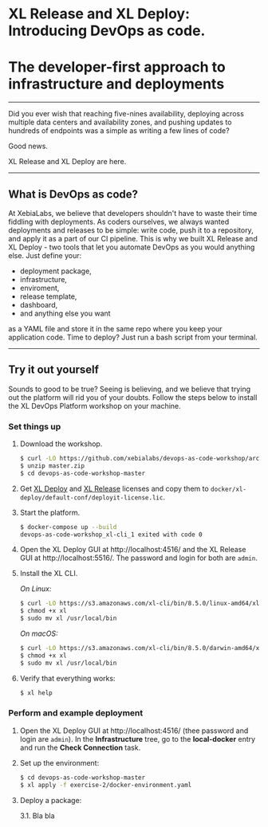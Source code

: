 # XL Release and XL Deploy: Introducing DevOps as code.
# The developer-first approach to infrastructure and deployments
___

Did you ever wish that reaching five-nines availability, deploying across multiple data centers and availability zones, and pushing updates to hundreds of endpoints was a simple as writing a few lines of code?

Good news.

XL Release and XL Deploy are here.

___

## What is DevOps as code?
At XebiaLabs, we believe that developers shouldn't have to waste their time fiddling with deployments. As coders ourselves, we always wanted deployments and releases to be simple: write code, push it to a repository, and apply it as a part of our CI pipeline. This is why we built XL Release and XL Deploy - two tools that let you automate DevOps as you would anything else. Just define your:
* deployment package,
* infrastructure,
* enviroment,
* release template,
* dashboard,
* and anything else you want

as a YAML file and store it in the same repo where you keep your application code. Time to deploy? Just run a bash script from your terminal.

___

## Try it out yourself
Sounds to good to be true? Seeing is believing, and we believe that trying out the platform will rid you of your doubts. Follow the steps below to install the XL DevOps Platform workshop on your machine.

### Set things up

1. Download the workshop.

    ```bash
    $ curl -LO https://github.com/xebialabs/devops-as-code-workshop/archive/master.zip
    $ unzip master.zip
    $ cd devops-as-code-workshop-master
    ```

2. Get [XL Deploy](https://xebialabs.com/products/xl-deploy/trial/) and [XL Release](https://xebialabs.com/products/xl-release/trial/) licenses and copy them to `docker/xl-deploy/default-conf/deployit-license.lic`. 

3. Start the platform.

    ```bash
    $ docker-compose up --build
    devops-as-code-workshop_xl-cli_1 exited with code 0
    ```

4. Open the XL Deploy GUI at http://localhost:4516/ and the XL Release GUI at http://localhost:5516/. The password and login for both are `admin`.

5. Install the XL CLI.

    *On Linux:*
    ```bash
    $ curl -LO https://s3.amazonaws.com/xl-cli/bin/8.5.0/linux-amd64/xl
    $ chmod +x xl
    $ sudo mv xl /usr/local/bin
    ```

    *On macOS:*
    ```bash
    $ curl -LO https://s3.amazonaws.com/xl-cli/bin/8.5.0/darwin-amd64/xl
    $ chmod +x xl
    $ sudo mv xl /usr/local/bin
    ```

6. Verify that everything works:

	 ```bash
	 $ xl help
	 ```

### Perform and example deployment

1. Open the XL Deploy GUI at http://localhost:4516/ (thee password and login are `admin`). In the **Infrastructure** tree, go to the **local-docker** entry and run the **Check Connection** task.

2. Set up the environment:

    ```bash
	$ cd devops-as-code-workshop-master
    $ xl apply -f exercise-2/docker-environment.yaml
    ```
3. Deploy a package:

    3.1. Bla bla



